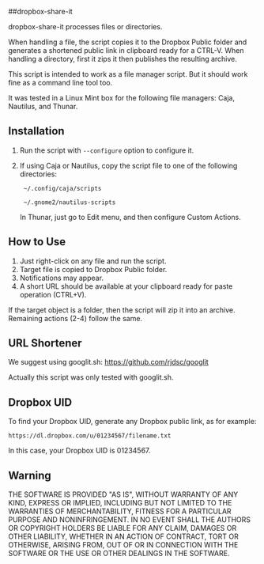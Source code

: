 ##dropbox-share-it

dropbox-share-it processes files or directories.

When handling a file, the script copies it to the Dropbox Public folder and generates a shortened public link in clipboard ready for a CTRL-V. When handling a directory, first it zips it then publishes the resulting archive.

This script is intended to work as a file manager script. But it should work fine as a command line tool too.

It was tested in a Linux Mint box for the following file managers: Caja, Nautilus, and Thunar.

## Installation

1. Run the script with `--configure` option to configure it.
2. If using Caja or Nautilus, copy the script file to one of the following directories:

        ~/.config/caja/scripts
    
        ~/.gnome2/nautilus-scripts

   In Thunar, just go to Edit menu, and then configure Custom Actions.

## How to Use

1. Just right-click on any file and run the script.
2. Target file is copied to Dropbox Public folder.
3. Notifications may appear.
4. A short URL should be available at your clipboard ready for paste operation (CTRL+V).

If the target object is a folder, then the script will zip it into an archive. Remaining actions (2-4) follow the same.

## URL Shortener

We suggest using googlit.sh: https://github.com/rjdsc/googlit

Actually this script was only tested with googlit.sh.

## Dropbox UID

To find your Dropbox UID, generate any Dropbox public link, as for example:

    https://dl.dropbox.com/u/01234567/filename.txt

In this case, your Dropbox UID is 01234567.

## Warning

THE SOFTWARE IS PROVIDED "AS IS", WITHOUT WARRANTY OF ANY KIND, EXPRESS OR IMPLIED, INCLUDING BUT NOT LIMITED TO THE WARRANTIES OF MERCHANTABILITY, FITNESS FOR A PARTICULAR PURPOSE AND NONINFRINGEMENT. IN NO EVENT SHALL THE AUTHORS OR COPYRIGHT HOLDERS BE LIABLE FOR ANY CLAIM, DAMAGES OR OTHER LIABILITY, WHETHER IN AN ACTION OF CONTRACT, TORT OR OTHERWISE, ARISING FROM, OUT OF OR IN CONNECTION WITH THE SOFTWARE OR THE USE OR OTHER DEALINGS IN THE SOFTWARE.

